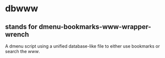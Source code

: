# dbwww
## stands for dmenu-bookmarks-www-wrapper-wrench
A dmenu script using a unified database-like file to either use bookmarks or search the _www_\.
